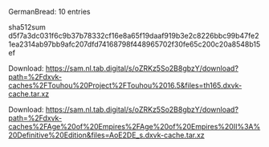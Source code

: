 GermanBread: 10 entries

sha512sum d5f7a3dc031f6c9b37b78332cf16e8a65f19daaf919b3e2c8226bbc99b47fe21ea2314ab97bb9afc207dfd74168798f448965702f30fe65c200c20a8548b15ef


 Download: https://sam.nl.tab.digital/s/oZRKz5So2B8gbzY/download?path=%2Fdxvk-caches%2FTouhou%20Project%2FTouhou%2016.5&files=th165.dxvk-cache.tar.xz



 Download: https://sam.nl.tab.digital/s/oZRKz5So2B8gbzY/download?path=%2Fdxvk-caches%2FAge%20of%20Empires%2FAge%20of%20Empires%20II%3A%20Definitive%20Edition&files=AoE2DE_s.dxvk-cache.tar.xz
